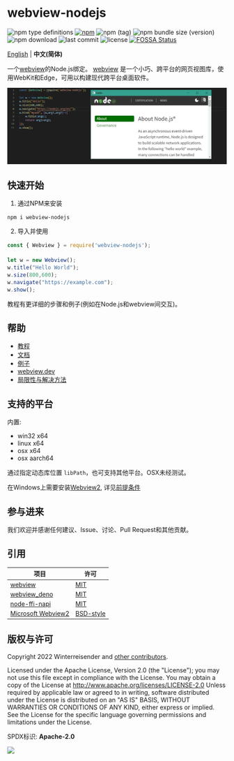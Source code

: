 # webview-nodejs

![npm type definitions](https://img.shields.io/npm/types/webview-nodejs?label=%20&logo=typescript&logoColor=white)
[![npm](https://img.shields.io/npm/v/webview-nodejs)](https://www.npmjs.com/package/webview-nodejs) 
![npm (tag)](https://img.shields.io/npm/v/webview-nodejs/next)
![npm bundle size (version)](https://img.shields.io/bundlephobia/min/webview-nodejs/latest?label=体积) 
![npm download](https://img.shields.io/npm/dt/webview-nodejs?label=下载次数)
![last commit](https://img.shields.io/github/last-commit/Winterreisender/webviewko?label=上次提交)
![license](https://img.shields.io/github/license/Winterreisender/webviewko?color=3DA639&label=许可)
[![FOSSA Status](https://app.fossa.com/api/projects/git%2Bgithub.com%2FWinterreisender%2Fwebview-nodejs.svg?type=shield)](https://app.fossa.com/projects/git%2Bgithub.com%2FWinterreisender%2Fwebview-nodejs?ref=badge_shield)

[English](../README.md) | **中文(简体)**

一个[webview](https://github.com/webview/webview)的Node.js绑定。 [webview](https://github.com/webview/webview) 是一个小巧、跨平台的网页视图库，使用WebKit和Edge，可用以构建现代跨平台桌面软件。

![screenshot](screenshot/screenshot.webp)

## 快速开始

1. 通过NPM来安装

```shell
npm i webview-nodejs
```

2. 导入并使用

```js
const { Webview } = require('webview-nodejs'); 

let w = new Webview();
w.title("Hello World");
w.size(800,600);
w.navigate("https://example.com");
w.show();
```

教程有更详细的步骤和例子(例如在Node.js和webview间交互)。

## 帮助

- [教程](https://github.com/Winterreisender/webview-nodejs/wiki/教程)
- [文档](https://winterreisender.github.io/webview-nodejs/tsdoc/index.html)
- [例子](test/)
- [webview.dev](https://webview.dev/)
- [局限性与解决方法](https://github.com/Winterreisender/webview-nodejs/wiki/Limitations-and-Workarounds)

## 支持的平台

内置:

- win32 x64
- linux x64
- osx x64
- osx aarch64

通过指定动态库位置 `libPath`，也可支持其他平台。OSX未经测试。

在Windows上需要安装[Webview2](https://developer.microsoft.com/zh-cn/microsoft-edge/webview2/), 详见[前提条件](https://github.com/Winterreisender/webview-nodejs/wiki/教程#前提条件)

## 参与进来

我们欢迎并感谢任何建议、Issue、讨论、Pull Request和其他贡献。

## 引用

| 项目                                                                      | 许可                                                                                   |
| ------------------------------------------------------------------------- | -------------------------------------------------------------------------------------- |
| [webview](https://github.com/webview/webview)                                | [MIT](https://github.com/webview/webview/blob/master/LICENSE)                             |
| [webview_deno](https://github.com/webview/webview_deno)                      | [MIT](https://github.com/webview/webview_deno/blob/master/LICENSE)                        |
| [node-ffi-napi](https://github.com/node-ffi-napi/node-ffi-napi)              | [MIT](https://github.com/node-ffi-napi/node-ffi-napi/blob/master/LICENSE)                 |
| [Microsoft Webview2](https://www.nuget.org/packages/Microsoft.Web.WebView2/) | [BSD-style](https://www.nuget.org/packages/Microsoft.Web.WebView2/1.0.1245.22/License) |

## 版权与许可

Copyright 2022 Winterreisender and [other contributors](https://github.com/Winterreisender/webview-nodejs/graphs/contributors).

Licensed under the Apache License, Version 2.0 (the "License"); you may not use this file except in compliance with the License. You may obtain a copy of the License at http://www.apache.org/licenses/LICENSE-2.0
Unless required by applicable law or agreed to in writing, software distributed under the License is distributed on an "AS IS" BASIS, WITHOUT WARRANTIES OR CONDITIONS OF ANY KIND, either express or implied.
See the License for the specific language governing permissions and limitations under the License.

SPDX标识: **Apache-2.0**

<img src="https://opensource.org/sites/default/files/public/OSIApproved.svg" width="100" />
